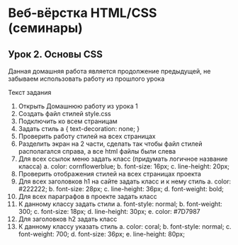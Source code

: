 # Веб-вёрстка HTML/CSS (семинары)
## Урок 2. Основы CSS
Данная домашняя работа является продолжение предыдущей, не забываем использовать работу из прошлого урока

Текст задания
1. Открыть Домашнюю работу из урока 1
2. Создать файл стилей style.css
3. Подключить ко всем страницам
4. Задать стиль
    a {
        text-decoration: none;
    }
5. Проверить работу стилей на всех страницах
6. Разделить экран на 2 части, сделать так чтобы файл стилей располагался справа, а все html файлы были слева
7. Для всех ссылок меню задать класс (придумать логичное название класса)
    a. color: cornflowerblue;
    b. font-size: 16px;
    c. line-height: 20px;
8. Проверить отображения стилей на всех страницах проекта
9. Для всех заголовков h1 на сайте задать класс и к нему стиль
    a. color: #222222;
    b. font-size: 28px;
    c. line-height: 36px;
    d. font-weight: bold;
10. Для всех параграфов в проекте задать класс
11. К данному классу задать стили
    a. font-style: normal;
    b. font-weight: 300;
    c. font-size: 18px;
    d. line-height: 30px;
    e. color: #7D7987
12. Для заголовков h2 задать класс
13. К данному классу указать стиль
    a. color: coral;
    b. font-style: normal;
    c. font-weight: 700;
    d. font-size: 36px;
    e. line-height: 80px;
